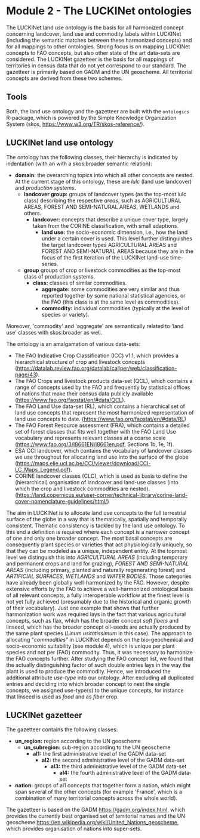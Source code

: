 # Module 2 - The LUCKINet ontologies

The LUCKINet land use ontology is the basis for all harmonized concept concerning landcover, land use and commodity labels within LUCKINet (including the semantic matches between these harmonized concepts) and for all mappings to other ontologies. Strong focus is on mapping LUCKINet concepts to FAO concepts, but also other state of the art data-sets are considered. The LUCKINet gazetteer is the basis for all mappings of territories in census data that do not yet correspond to our standard. The gazetteer is primarily based on GADM and the UN geoscheme. All territorial concepts are derived from these two schemes.

## Tools

Both, the land use ontology and the gazetteer are built with the `ontologics` R-package, which is powered by the Simple Knowledge Organization System (skos, <https://www.w3.org/TR/skos-reference/>).

## LUCKINet land use ontology

The ontology has the following classes, their hierarchy is indicated by indentation (with an with a skos:broader semantic relation):

-   **domain:** the overarching topics into which all other concepts are nested. At the current stage of this ontology, these are *lulc* (land use landcover) and *production systems*.
    -   **landcover group:** groups of landcover types (as the top-most lulc class) describing the respective *areas*, such as AGRICULTURAL AREAS, FOREST AND SEMI-NATURAL AREAS, WETLANDS and others.
        -   **landcover:** concepts that describe a unique cover type, largely taken from the CORINE classification, with small adaptions.
            -   **land use:** the socio-economic dimension, i.e., how the land under a certain cover is used. This level further distinguishes the target landcover types AGRICULTURAL AREAS and FOREST AND SEMI-NATURAL AREAS because they are in the focus of the first iteration of the LUCKINet land-use time-series.
    -   **group** groups of crop or livestock commodities as the top-most class of production systems.
        -   **class:** classes of similar commodities.
            -   **aggregate:** some commodities are very similar and thus reported together by some national statistical agencies, or the FAO (this class is at the same level as commodities).
            -   **commodity:** individual commodities (typically at the level of species or variety).

Moreover, 'commodity' and 'aggregate' are semantically related to 'land use' classes with skos:broader as well.

The ontology is an amalgamation of various data-sets:

-   The FAO Indicative Crop Classification (ICC) v1.1, which provides a hierarchical structure of crop and livestock concepts (<https://datalab.review.fao.org/datalab/caliper/web/classification-page/43>).
-   The FAO Crops and livestock products data-set (QCL), which contains a range of concepts used by the FAO and frequently by statistical offices of nations that make their census data publicly available (<https://www.fao.org/faostat/en/#data/QCL>).
-   The FAO Land Use data-set (RL), which contains a hierarchical set of land use concepts that represent the most harmonized representation of land use concepts to date. (<https://www.fao.org/faostat/en/#data/RL>)
-   The FAO Forest Resource assessment (FRA), which contains a detailed set of forest classes that fits well together with the FAO Land Use vocabulary and represents relevant classes at a coarse scale (<https://www.fao.org/3/I8661EN/i8661en.pdf>, Sections 1b, 1e, 1f).
-   ESA CCI landcover, which contains the vocabulary of landcover classes we use throughout for allocating land use into the surface of the globe (<https://maps.elie.ucl.ac.be/CCI/viewer/download/CCI-LC_Maps_Legend.pdf>).
-   CORINE landcover classes (CLC), which is used as basis to define the (hierarchical) organisation of landcover and land-use classes (into which the crop and livestock commodities are nested). (<https://land.copernicus.eu/user-corner/technical-library/corine-land-cover-nomenclature-guidelines/html/>)

The aim in LUCKINet is to allocate land use concepts to the full terrestrial surface of the globe in a way that is thematically, spatially and temporally consistent. Thematic consistency is tackled by the land use ontology. To this end a definition is required where each concept is a narrower concept of one and only one broader concept. The most basal concepts are consequently plant species or varieties that act physiologically uniquely, so that they can be modeled as a unique, independent entity. At the topmost level we distinguish this into *AGRICULTURAL AREAS* (including temporary and permanent crops and land for grazing), *FOREST AND SEMI-NATURAL AREAS* (including primary, planted and naturally regenerating forest) and *ARTIFICIAL SURFACES*, *WETLANDS* and *WATER BODIES*. Those categories have already been globally well-harmonized by the FAO. However, despite extensive efforts by the FAO to achieve a well-harmonized ontological basis of all relevant concepts, a fully interoperable workflow at the finest level is not yet fully achieved (presumably due to the historical and organic growth of their vocabulary). Just one example that shows that further harmonization work was required lays in the fact that various agricultural concepts, such as flax, which has the broader concept *soft fibers* and linseed, which has the broader concept oil-seeds are actually produced by the same plant species (*Linum usitatissimum* in this case). The approach to allocating "*commodities"* in LUCKINet depends on the bio-geochemical and socio-economic suitability (see module 4), which is unique per plant species and not per (FAO) commodity. Thus, it was necessary to harmonize the FAO concepts further. After studying the FAO concept list, we found that the actually distinguishing factor of such double entries lays in the way the plant is used to produce the commodity. Hence, we introduced the additional attribute *use-type* into our ontology. After excluding all duplicated entries and deciding into which broader concept to nest the single concepts, we assigned use-type(s) to the unique concepts, for instance that linseed is used as *food* and as *fiber* crop.

## LUCKINet gazetteer

The gazetteer contains the following classes:

-   **un_region:** region according to the UN geoscheme
    -   **un_subregion:** sub-region according to the UN geoscheme
        -   **al1:** the first administrative level of the GADM data-set
            -   **al2:** the second administrative level of the GADM data-set
                -   **al3:** the third administrative level of the GADM data-set
                    -   **al4:** the fourth administrative level of the GADM data-set
-   **nation:** groups of al1 concepts that together form a nation, which might span several of the other concepts (for example 'France', which is a combination of many territorial concepts across the whole world).

The gazetteer is based on the GADM <https://gadm.org/index.html>, which provides the currently best organised set of territorial names and the UN geoscheme <https://en.wikipedia.org/wiki/United_Nations_geoscheme>, which provides organisation of nations into super-sets.
